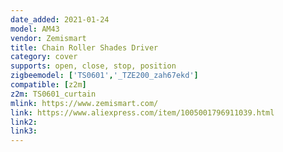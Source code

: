 ```yaml
---
date_added: 2021-01-24
model: AM43
vendor: Zemismart
title: Chain Roller Shades Driver
category: cover
supports: open, close, stop, position
zigbeemodel: ['TS0601','_TZE200_zah67ekd']
compatible: [z2m]
z2m: TS0601_curtain
mlink: https://www.zemismart.com/
link: https://www.aliexpress.com/item/1005001796911039.html
link2: 
link3: 
---
```

